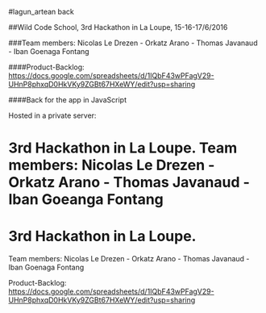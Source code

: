 #lagun_artean back

##Wild Code School, 3rd Hackathon in La Loupe, 15-16-17/6/2016

###Team members: 
Nicolas Le Drezen - Orkatz Arano - Thomas Javanaud - Iban Goenaga Fontang

####Product-Backlog: 
https://docs.google.com/spreadsheets/d/1IQbF43wPFagV29-UHnP8phxqD0HkVKy9ZGBt67HXeWY/edit?usp=sharing

####Back for the app in JavaScript

Hosted in a private server:

# 3rd Hackathon in La Loupe. Team members: Nicolas Le Drezen - Orkatz Arano - Thomas Javanaud - Iban Goeanga Fontang
# 3rd Hackathon in La Loupe.
Team members: Nicolas Le Drezen - Orkatz Arano - Thomas Javanaud - Iban Goenaga Fontang

Product-Backlog: https://docs.google.com/spreadsheets/d/1IQbF43wPFagV29-UHnP8phxqD0HkVKy9ZGBt67HXeWY/edit?usp=sharing
